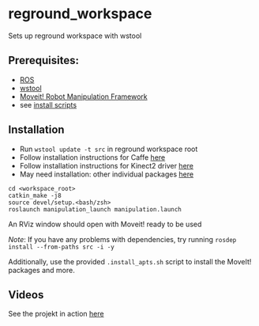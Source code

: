 # reground_workspace

Sets up reground workspace with wstool

## Prerequisites: 
* [ROS](http://www.ros.org/)
* [wstool](http://wiki.ros.org/wstool)
* [Moveit! Robot Manipulation Framework](http://moveit.ros.org/)
* see [install scripts](./install)

## Installation
* Run `wstool update -t src` in reground workspace root
* Follow installation instructions for Caffe [here](https://bitbucket.org/reground/anchoring/src/master/anchor_caffe/)
* Follow installation instructions for Kinect2 driver [here](https://github.com/code-iai/iai_kinect2) 
* May need installation: other individual packages [here](https://bitbucket.org/reground/anchoring/src/master/)

```
cd <workspace_root>
catkin_make -j8
source devel/setup.<bash/zsh>
roslaunch manipulation_launch manipulation.launch
```

An RViz window should open with Moveit! ready to be used

*Note*: If you have any problems with dependencies, try running `rosdep install --from-paths src -i -y`

Additionally, use the provided `.install_apts.sh` script to install the MoveIt! packages and more.

## Videos
See the projekt in action [here]()
